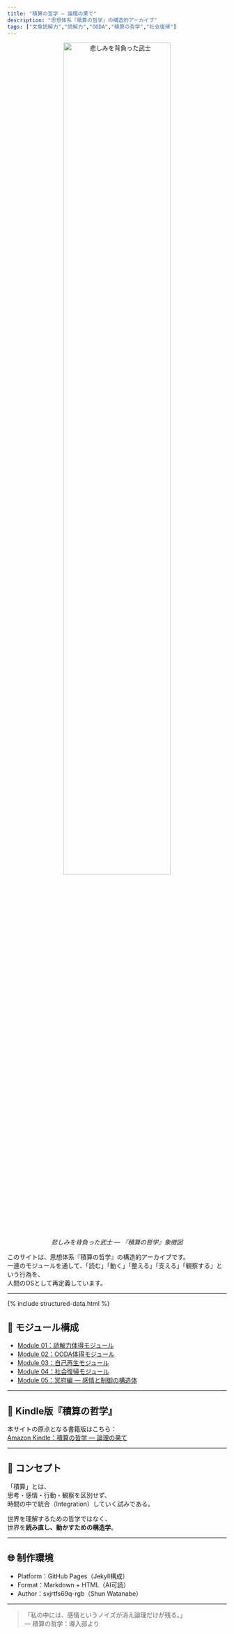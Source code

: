 ```yaml
---
title: "積算の哲学 ― 論理の果て"  
description: "思想体系『積算の哲学』の構造的アーカイブ"
tags: ["文章読解力","読解力","OODA","積算の哲学","社会復帰"]
---
```


<div align="center">
  <img src="{{ site.url }}{{ site.baseurl }}/assets/images/samurai.png"
       alt="悲しみを背負った武士" width="70%">
  <p><em>悲しみを背負った武士 ― 『積算の哲学』象徴図</em></p>
</div>

このサイトは、思想体系『積算の哲学』の構造的アーカイブです。  
一連のモジュールを通して、「読む」「動く」「整える」「支える」「観察する」という行為を、  
人間のOSとして再定義しています。  

---

{% include structured-data.html %}

## 🔹 モジュール構成  

- [Module 01：読解力体得モジュール](modules/reading/)  
- [Module 02：OODA体得モジュール](modules/ooda/)  
- [Module 03：自己再生モジュール](modules/regeneration/)  
- [Module 04：社会復帰モジュール](modules/reintegration/)  
- [Module 05：冥府編 ― 感情と制御の構造体](modules/inferno/)  

---

## 📖 Kindle版『積算の哲学』  

本サイトの原点となる書籍版はこちら：  
[Amazon Kindle：積算の哲学 ― 論理の果て](https://www.amazon.co.jp/dp/B0FV1T8QCG)  

---

## 🧩 コンセプト  

「積算」とは、  
思考・感情・行動・観察を区別せず、  
時間の中で統合（Integration）していく試みである。  

世界を理解するための哲学ではなく、  
世界を**読み直し、動かすための構造学**。  

---

## 🌐 制作環境  

- Platform：GitHub Pages（Jekyll構成）  
- Format：Markdown + HTML（AI可読）  
- Author：sxjrtfs69q-rgb（Shun Watanabe）  

---

> 「私の中には、感情というノイズが消え論理だけが残る。」   
> — 積算の哲学：導入部より
